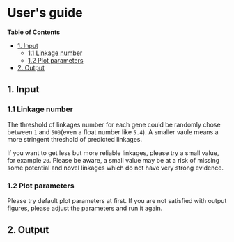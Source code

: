 # User's guide #

<!-- content start -->
**Table of Contents**

- [1. Input](#1-input)
    - [1.1 Linkage number](#11-linkage-number)
    - [1.2 Plot parameters](#11-linkage-number)
- [2. Output](#2-output ) 
<!-- contend end -->


## 1. Input ##

### 1.1 Linkage number ###

The threshold of linkages number for each gene could be randomly chose between `1` and `500`(even a float number like `5.4`). A smaller vaule means a more stringent threshold of predicted linkages.

If you want to get less but more reliable linkages, please try a small value, for example `20`. Please be aware, a small value may be at a risk of missing some potential and novel linkages which do not have very strong evidence.

### 1.2 Plot parameters ###

Please try default plot parameters at first. If you are not satisfied with output figures, please adjust the parameters and run it again.

## 2. Output ##









